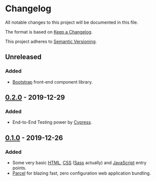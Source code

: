 # Changelog

All notable changes to this project will be documented in this file.

The format is based on [Keep a Changelog](https://keepachangelog.com/en/1.0.0/).

This project adheres to [Semantic Versioning](https://semver.org/spec/v2.0.0.html).

## Unreleased

### Added

- [Bootstrap](https://getbootstrap.com/) front-end component library.

## [0.2.0] - 2019-12-29

### Added

- End-to-End Testing power by [Cypress](https://www.cypress.io/).

## [0.1.0] - 2019-12-26

### Added

- Some very basic [HTML](source/index.html), [CSS](source/styles/main.scss) ([Sass](https://sass-lang.com/) actually) and [JavaScript](source/scripts/main.js) entry points.
- [Parcel](https://parceljs.org/) for blazing fast, zero configuration web application bundling.

[0.2.0]: https://github.com/EdRands/WebAppTemplate/compare/v0.1.0...v0.2.0
[0.1.0]: https://github.com/EdRands/WebAppTemplate/releases/tag/v0.1.0
